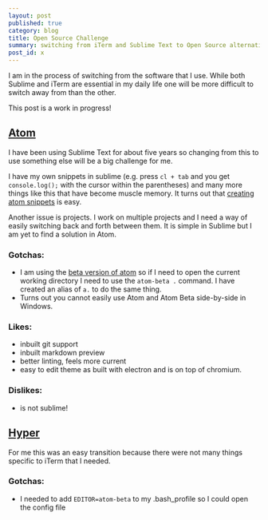 ```yaml
---
layout: post
published: true
category: blog
title: Open Source Challenge
summary: switching from iTerm and Sublime Text to Open Source alternatives
post_id: x
---
```


I am in the process of switching from the software that I use. While both Sublime and iTerm are essential in my daily life one will be more difficult to switch away from than the other.

This post is a work in progress!

## [Atom](https://atom.io/)

I have been using Sublime Text for about five years so changing from this to use something else will be a big challenge for me.

I have my own snippets in sublime (e.g. press `cl + tab` and you get `console.log();` with the cursor within the parentheses) and many more things like this that have become muscle memory. It turns out that [creating atom snippets](http://flight-manual.atom.io/using-atom/sections/snippets/) is easy. 

Another issue is projects. I work on multiple projects and I need a way of easily switching back and forth between them. It is simple in Sublime but I am yet to find a solution in Atom.


### Gotchas:
- I am using the [beta version of atom](https://atom.io/beta) so if I need to open the current working directory I need to use the `atom-beta .` command. I have created an alias of `a.` to do the same thing.  
- Turns out you cannot easily use Atom and Atom Beta side-by-side in Windows.

### Likes:
- inbuilt git support
- inbuilt markdown preview
- better linting, feels more current
- easy to edit theme as built with electron and is on top of chromium.

### Dislikes:
- is not sublime!

## [Hyper](https://github.com/zeit/hyper)

For me this was an easy transition because there were not many things specific to iTerm that I needed.

### Gotchas:
- I needed to add `EDITOR=atom-beta` to my .bash_profile so I could open the config file  
